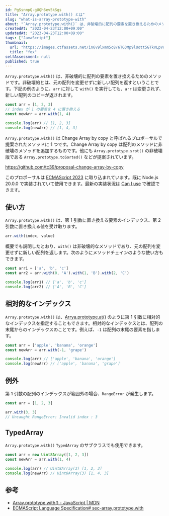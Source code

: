 ```yaml
---
id: PgSsnmpQ-gUQh6ev5kSgs
title: "Array.prototype.with() とは"
slug: "what-is-array-prototype-with"
about: "`Array.prototype.with()` は、非破壊的に配列の要素を置き換えるためのメソッドです。非破壊的とは、元の配列を変更せずに新しい配列を返すということです。`arr` に対して `with()` を実行しても、`arr` は変更されず、新しい配列のコピーが返されます。"
createdAt: "2023-04-23T12:00+09:00"
updatedAt: "2023-04-23T12:00+09:00"
tags: ["JavaScript"]
thumbnail:
  url: "https://images.ctfassets.net/in6v9lxmm5c8/6TG3Mp9lUott5GTkVLpVdH/15d41aaca34fe13d1696774a4532d2ab/___Pngtree___vector_fox_585540.png"
  title: "fox"
selfAssessment: null
published: true
---
```

`Array.prototype.with()` は、非破壊的に配列の要素を置き換えるためのメソッドです。非破壊的とは、元の配列を変更せずに新しい配列を返すということです。下記の例のように、`arr` に対して `with()` を実行しても、`arr` は変更されず、新しい配列のコピーが返されます。

```js
const arr = [1, 2, 3]
// index が 1 の要素を 4 に置き換える
const newArr = arr.with(1, 4)

console.log(arr) // [1, 2, 3]
console.log(newArr) // [1, 4, 3]
```

`Array.prototype.with()` は Change Array by copy と呼ばれるプロポーサルで提案されたメソッドに 1 つです。Change Array by copy は配列のメソッドに非破壊のメソッドを追加するものです。他にも `Array.prototype.srot()` の非破壊版である `Array.prototype.toSorted()` などが提案されています。

https://github.com/tc39/proposal-change-array-by-copy

このプロポーサルは [ECMAScript 2023](https://tc39.es/ecma262/2023/) に取り込まれています。既に Node.js 20.0.0 で実装されていて使用できます。最新の実装状況は [Can I use](https://caniuse.com/mdn-javascript_builtins_array_with) で確認できます。


## 使い方

`Array.prototype.with()` は、第 1 引数に置き換える要素のインデックス、第 2 引数に置き換える値を受け取ります。

```js
arr.with(index, value)
```

概要でも説明したとおり、`with()` は非破壊的なメソッドであり、元の配列を変更せずに新しい配列を返します。次のようにメソッドチェインのような使い方もできます。

```js
const arr1 = ['a', 'b', 'c']
const arr2 = arr.with(0, 'A').with(1, 'B').with(2, 'C')

console.log(arr1) // ['a', 'b', 'c']
console.log(arr2) // ['A', 'B', 'C']
```

## 相対的なインデックス

`Array.prototype.with()` は、[Arrya.prototype.at()](https://developer.mozilla.org/ja/docs/Web/JavaScript/Reference/Global_Objects/Array/at) のように第 1 引数に相対的なインデックスを指定することもできます。相対的なインデックスとは、配列の末尾からのインデックスのことです。例えば、`-1` は配列の末尾の要素を指します。

```js
const arr = ['apple', 'banana', 'orange']
const newArr = arr.with(-1, 'grape')

console.log(arr) // ['apple', 'banana', 'orange']
console.log(newArr) // ['apple', 'banana', 'grape']
```

## 例外

第 1 引数の配列のインデックスが範囲外の場合、`RangeError` が発生します。

```js
const arr = [1, 2, 3]

arr.with(3, 3)
// Uncaught RangeError: Invalid index : 3
```

## TypedArray

`Array.prototype.with()` `TypedArray` のサブクラスでも使用できます。

```js
const arr = new Uint8Array([1, 2, 3])
const newArr = arr.with(1, 4)

console.log(arr) // Uint8Array(3) [1, 2, 3]
console.log(newArr) // Uint8Array(3) [1, 4, 3]
```

## 参考

- [Array.prototype.with() - JavaScript | MDN](https://developer.mozilla.org/en-US/docs/Web/JavaScript/Reference/Global_Objects/Array/with)
- [ECMAScript Language Specification# sec-array.prototype.with](https://tc39.es/ecma262/multipage/indexed-collections.html#sec-array.prototype.with)
